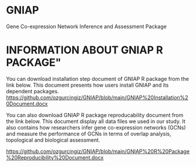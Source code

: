 # GNIAP
Gene Co-expression Network Inference and Assessment Package
# INFORMATION ABOUT GNIAP R PACKAGE"

You can download installation step document of GNIAP R package from the link below. This document presents how users install GNIAP and its dependent packages.
https://github.com/ozgurcingiz/GNIAP/blob/main/GNIAP%20Installation%20Document.docx

You can also download GNIAP R package reproducability document from the link below. This document display all data files we used in our study.
It also contains how researchers infer gene co-expression networks (GCNs) and measure the performance of GCNs in terms of 
overlap analysis, topological and biological assessment. 

https://github.com/ozgurcingiz/GNIAP/blob/main/GNIAP%20R%20Package%20Reproducibility%20Document.docx
